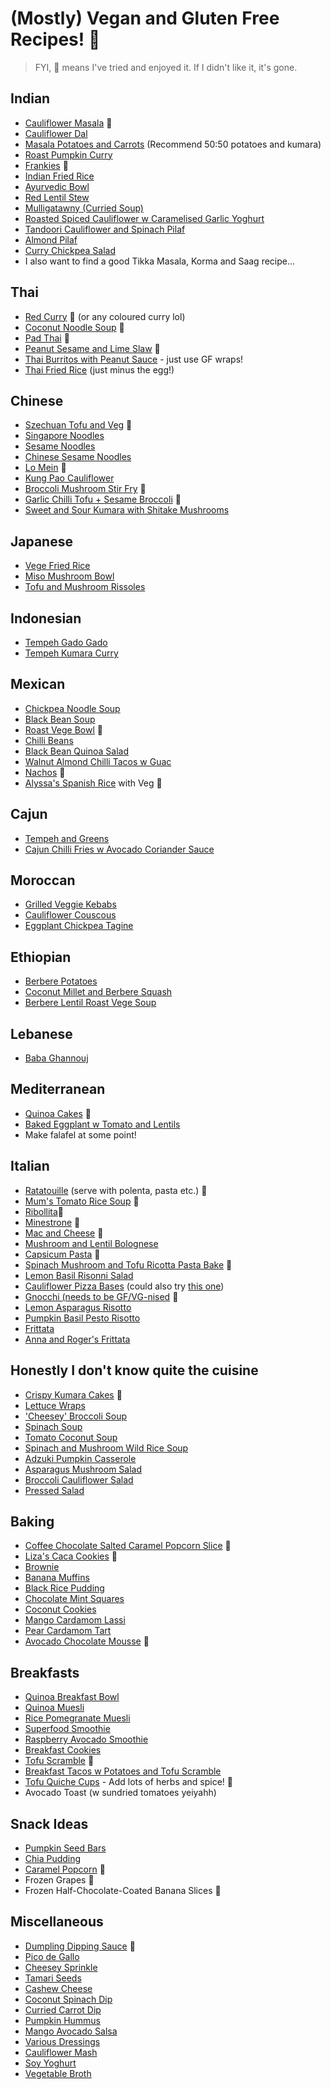 # (Mostly) Vegan and Gluten Free Recipes! 🎉

> FYI, 🎉 means I've tried and enjoyed it. If I didn't like it, it's gone.

## Indian
* [Cauliflower Masala](https://www.feastingathome.com/quick-cauliflower-masala/) 🎉
* [Cauliflower Dal](https://www.feastingathome.com/cauliflower-dal/#tasty-recipes-41337-jump-target)
* [Masala Potatoes and Carrots](./images/masala.JPG) (Recommend 50:50 potatoes and kumara)
* [Roast Pumpkin Curry](https://www.hellofresh.co.nz/recipes/creamy-roasted-pumpkin-curry-5e992633798c986282091ad4)
* [Frankies](https://www.feastingathome.com/indian-frankie-recipe/#tasty-recipes-20365-jump-target) 🎉
* [Indian Fried Rice](https://www.feastingathome.com/indian-fried-rice/#tasty-recipes-34249)
* [Ayurvedic Bowl](https://www.feastingathome.com/ayurvedic-detox-bowl-khichari/#tasty-recipes-18949-jump-target)
* [Red Lentil Stew](./images/lentil-stew.jpg)
* [Mulligatawny (Curried Soup)](https://www.feastingathome.com/instant-pot-mulligatawny/#tasty-recipes-42653-jump-target)
* [Roasted Spiced Cauliflower w Caramelised Garlic Yoghurt](./images/roast-spiced-cauliflower.JPG)
* [Tandoori Cauliflower and Spinach Pilaf](https://www.hellofresh.co.nz/recipes/tandoori-cauliflower-spinach-rice-pilaf-5e72e81a87eb2f1ddf497ab0)
* [Almond Pilaf](./images/almond-pilaf.jpg)
* [Curry Chickpea Salad](https://www.feastingathome.com/curry-chickpea-salad/#tasty-recipes-34428-jump-target)
* I also want to find a good Tikka Masala, Korma and Saag recipe...

## Thai
* [Red Curry](https://cookieandkate.com/thai-red-curry-recipe/) 🎉 (or any coloured curry lol)
* [Coconut Noodle Soup](https://www.feastingathome.com/thai-coconut-noodle-soup-khao-soi/#tasty-recipes-19077) 🎉
* [Pad Thai](https://www.feastingathome.com/15-minute-pad-thai/#tasty-recipes-20019-jump-target) 🎉
* [Peanut Sesame and Lime Slaw](./images/peanut-lime-sesame-slaw.jpg) 🎉
* [Thai Burritos with Peanut Sauce](https://www.feastingathome.com/thai-burrito/#tasty-recipes-41760-jump-target) - just use GF wraps!
* [Thai Fried Rice](https://www.hellofresh.co.nz/recipes/thai-style-fried-rice-5e571fae940bcc00a32f5874) (just minus the egg!)

## Chinese
* [Szechuan Tofu and Veg](https://www.feastingathome.com/szechuan-tofu-and-veggies/#tasty-recipes-28150-jump-target) 🎉
* [Singapore Noodles](https://minimalistbaker.com/vegan-singapore-noodles/#wprm-recipe-container-35465)
* [Sesame Noodles](https://www.feastingathome.com/sesame-noodles/#tasty-recipes-34833-jump-target)
* [Chinese Sesame Noodles](https://www.feastingathome.com/sesame-noodles/#tasty-recipes-34833-jump-target)
* [Lo Mein](https://www.feastingathome.com/lo-mein/#tasty-recipes-31860-jump-target) 🎉
* [Kung Pao Cauliflower](https://circusgardener.com/2015/08/15/kung-pao-cauliflower/)
* [Broccoli Mushroom Stir Fry](https://www.feastingathome.com/broccolini-mushroom-stir-fry/#tasty-recipes-20214-jump-target) 🎉
* [Garlic Chilli Tofu + Sesame Broccoli](https://www.feastingathome.com/chili-garlic-tofu-with-sesame-brocolini/#tasty-recipes-19974-jump-target) 🎉
* [Sweet and Sour Kumara with Shitake Mushrooms](./images/sweet-sour-kumara-shitake.jpg)

## Japanese
* [Vege Fried Rice](https://www.feastingathome.com/vegetable-fried-rice/#tasty-recipes-43167-jump-target)
* [Miso Mushroom Bowl](https://www.feastingathome.com/mushroom-rice-bowl-recipe/#tasty-recipes-41599-jump-target)
* [Tofu and Mushroom Rissoles](./images/tofu-mushroom-rissoles.jpg)

## Indonesian
* [Tempeh Gado Gado](http://tonzu.co.nz/wp-content/uploads/2019/09/Tempeh-GadoGado.pdf)
* [Tempeh Kumara Curry](./images/tempeh-kumara-curry.jpg)

## Mexican
* [Chickpea Noodle Soup](https://www.feastingathome.com/mexican-chicken-noodle-soup/#tasty-recipes-16472)
* [Black Bean Soup](https://www.hellofresh.co.nz/recipes/mexican-black-bean-soup-60d2de80dd7c97692f274253?q=plant+based)
* [Roast Vege Bowl](https://www.feastingathome.com/vegan-oaxacan-bowl/#tasty-recipes-19341-jump-target) 🎉
* [Chilli Beans](./images/chilli-beans.jpg)
* [Black Bean Quinoa Salad](https://www.feastingathome.com/black-bean-quinoa-salad/#tasty-recipes-45415-jump-target)
* [Walnut Almond Chilli Tacos w Guac](./images/tacos.JPG)
* [Nachos](./images/nachos.jpeg) 🎉
* [Alyssa's Spanish Rice](./recipes/alyssa-spanish-rice.md) with Veg 🎉

## Cajun
* [Tempeh and Greens](https://www.feastingathome.com/blackened-tempeh/)
* [Cajun Chilli Fries w Avocado Coriander Sauce](https://quitegoodfood.co.nz/cajun-chili-fries/)

## Moroccan
* [Grilled Veggie Kebabs](https://www.feastingathome.com/grilled-harissa-veggie-kabobs/#tasty-recipes-45287-jump-target)
* [Cauliflower Couscous](https://www.feastingathome.com/moroccan-cauliflower-rice/#tasty-recipes-44191-jump-target)
* [Eggplant Chickpea Tagine](https://www.feastingathome.com/eggplant-chickpea-tagine/#tasty-recipes-41756-jump-target)

## Ethiopian
* [Berbere Potatoes](https://www.feastingathome.com/berbere-potatoes/#tasty-recipes-42966-jump-target)
* [Coconut Millet and Berbere Squash](https://www.feastingathome.com/coconut-millet-bowl-with-berbere-spiced-squash/#tasty-recipes-42127-jump-target)
* [Berbere Lentil Roast Vege Soup](https://www.hellofresh.co.nz/recipes/berbere-spiced-lentil-roast-veggie-soup-60f8b2e373ae8755b109d319?q=plant+based)

## Lebanese
* [Baba Ghannouj](./images/baba-ghannouj.jpg)

## Mediterranean
* [Quinoa Cakes](https://www.feastingathome.com/quinoa-cakes-with-cherry-tomato-mint-and-chick-pea-relish/#tasty-recipes-21721-jump-target) 🎉
* [Baked Eggplant w Tomato and Lentils](https://quitegoodfood.co.nz/baked-eggplant-lentils-tomatoes-herby-topping/)
* Make falafel at some point!

## Italian
* [Ratatouille](https://cookieandkate.com/best-ratatouille-recipe/#tasty-recipes-34476) (serve with polenta, pasta etc.) 🎉
* [Mum's Tomato Rice Soup](./recipes/tomato-rice-soup.md) 🎉
* [Ribollita](https://www.hellofresh.co.nz/recipes/roasted-veggie-ribollita-60c0730f7f767d503b24da14)🎉
* [Minestrone](https://minimalistbaker.com/1-pot-vegan-minestrone-gluten-free/#wprm-recipe-container-34610) 🎉
* [Mac and Cheese](https://www.feastingathome.com/healthy-mac-and-cheese/#tasty-recipes-29813-jump-target) 🎉
* [Mushroom and Lentil Bolognese](https://quitegoodfood.co.nz/mushroom-and-lentil-vegan-spaghetti-bolognese/)
* [Capsicum Pasta](https://minimalistbaker.com/vegan-roasted-red-pepper-pasta-gf/) 🎉
* [Spinach Mushroom and Tofu Ricotta Pasta Bake](https://www.feastingathome.com/no-boil-mushroom-baked-ziti/#tasty-recipes-17162) 🎉
* [Lemon Basil Risonni Salad](https://www.feastingathome.com/lemon-basil-orzo-salad/#tasty-recipes-24004)
* [Cauliflower Pizza Bases](https://minimalistbaker.com/vegan-cauliflower-pizza-crust/#wprm-recipe-container-34201) (could also try [this one](https://simpleveganblog.com/cauliflower-pizza-crust-vegan-gluten-free/#tasty-recipes-8861))
* [Gnocchi (needs to be GF/VG-nised](https://github.com/lache-melvin/recipes/blob/master/recipes/gnocchi.md) 🎉
* [Lemon Asparagus Risotto](https://www.feastingathome.com/lemony-asparagus-risotto/#tasty-recipes-43547-jump-target)
* [Pumpkin Basil Pesto Risotto](https://www.hellofresh.co.nz/recipes/pumpkin-basil-pesto-risotto-60dd27548634520dfb500e3c?q=plant+based)
* [Frittata](https://www.feastingathome.com/vegan-frittata/#tasty-recipes-43415-jump-target)
* [Anna and Roger's Frittata](./images/farinata-frittata.jpg)


## Honestly I don't know quite the cuisine
* [Crispy Kumara Cakes](https://quitegoodfood.co.nz/crispy-kumara-cakes/) 🎉
* [Lettuce Wraps](https://www.feastingathome.com/healthy-vegan-collard-green-wraps/#tasty-recipes-27004-jump-target)
* ['Cheesey' Broccoli Soup](https://www.feastingathome.com/vegan-broccoli-soup/)
* [Spinach Soup](./images/spinach-soup.jpg)
* [Tomato Coconut Soup](./images/tomato-coconut-soup.jpg)
* [Spinach and Mushroom Wild Rice Soup](https://www.feastingathome.com/instant-pot-wild-rice-soup/#tasty-recipes-40672-jump-target)
* [Adzuki Pumpkin Casserole](./images/adzuki-pumpkin-casserole.jpg)
* [Asparagus Mushroom Salad](./images/asparagus-mushroom-salad.jpg)
* [Broccoli Cauliflower Salad](./images/broc-cauli-salad.jpg)
* [Pressed Salad](./images/pressed-salad.jpg)

## Baking
* [Coffee Chocolate Salted Caramel Popcorn Slice](https://quitegoodfood.co.nz/vegan-coffee-cheesecake-salted-caramel-popcorn/) 🎉
* [Liza's Caca Cookies](./recipes/liza-caca-cookies.md) 🎉
* [Brownie](https://www.bakerita.com/vegan-gluten-free-brownies/#tasty-recipes-27233-jump-target)
* [Banana Muffins](https://www.rhiansrecipes.com/banana-muffins/#recipe)
* [Black Rice Pudding](./images/black-rice-pudding.jpg)
* [Chocolate Mint Squares](./images/choc-mint-squares.jpg)
* [Coconut Cookies](./images/coconut-cookies.jpg)
* [Mango Cardamom Lassi](./images/mango-cardamom-lassi.jpg)
* [Pear Cardamom Tart](./images/pear-cardamom-tart.jpg)
* [Avocado Chocolate Mousse](./images/avo-choc-mousse.jpg) 🎉

## Breakfasts
* [Quinoa Breakfast Bowl](https://veganhuggs.com/chunky-monkey-breakfast-quinoa-bowl/#recipe)
* [Quinoa Muesli](./images/quinoa-muesli.jpg)
* [Rice Pomegranate Muesli](./images/rice-pomegranate-muesli.jpg)
* [Superfood Smoothie](./images/superfood-smoothie.jpg)
* [Raspberry Avocado Smoothie](./images/raspberry-avocado-smoothie.jpg)
* [Breakfast Cookies](https://www.allergyfreealaska.com/gluten-free-breakfast-cookies/)
* [Tofu Scramble](https://cadryskitchen.com/vegan-tofu-scramble/#wprm-recipe-container-29164) 🎉
* [Breakfast Tacos w Potatoes and Tofu Scramble](https://www.whereyougetyourprotein.com/vegan-breakfast-tacos/#mv-creation-122-jtr)
* [Tofu Quiche Cups](https://www.vegannie.com/appetizers-sides/vegan-quiche-cups/) - Add lots of herbs and spice! 🎉
* Avocado Toast (w sundried tomatoes yeiyahh)

## Snack Ideas
* [Pumpkin Seed Bars](https://hungryhobby.net/pumpkin-seed-bars/)
* [Chia Pudding](https://www.yummymummykitchen.com/2018/04/berry-chia-pudding.html)
* [Caramel Popcorn](https://www.pickuplimes.com/recipe/vegan-caramel-popcorn-195) 🎉
* Frozen Grapes 🎉
* Frozen Half-Chocolate-Coated Banana Slices 🎉

## Miscellaneous
* [Dumpling Dipping Sauce](https://thewoksoflife.com/dumpling-sauce-recipe/) 🎉
* [Pico de Gallo](https://www.feastingathome.com/pico-de-gallo/#tasty-recipes-44832-jump-target)
* [Cheesey Sprinkle](https://www.feastingathome.com/vegan-cheesy-sprinkle/#tasty-recipes-42792-jump-target)
* [Tamari Seeds](./images/tamari-seeds.jpg)
* [Cashew Cheese](./images/cashew-cheese.jpg)
* [Coconut Spinach Dip](./images/coconut-spinach-dip.jpg)
* [Curried Carrot Dip](./images/curried-carrot-dip.jpg)
* [Pumpkin Hummus](./images/pumpkin-hummus.jpg)
* [Mango Avocado Salsa](./images/mango-avo-salsa.jpg)
* [Various Dressings](./images/dressings.jpg)
* [Cauliflower Mash](./images/cauli-mash.jpg)
* [Soy Yoghurt](https://veganlovlie.com/homemade-soy-yogurt/)
* [Vegetable Broth](https://minimalistbaker.com/easy-1-pot-vegetable-broth/#wprm-recipe-container-34552)
